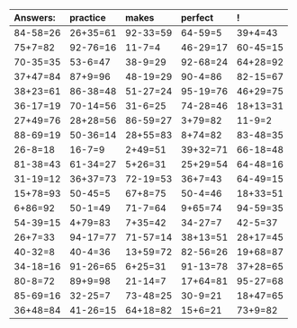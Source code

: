 | Answers: | practice | makes | perfect | ! |
| :--- | :--- | :--- | :--- | :--- |
| 84-58=26 | 26+35=61 | 92-33=59 | 64-59=5 | 39+4=43 | 
| 75+7=82 | 92-76=16 | 11-7=4 | 46-29=17 | 60-45=15 | 
| 70-35=35 | 53-6=47 | 38-9=29 | 92-68=24 | 64+28=92 | 
| 37+47=84 | 87+9=96 | 48-19=29 | 90-4=86 | 82-15=67 | 
| 38+23=61 | 86-38=48 | 51-27=24 | 95-19=76 | 46+29=75 | 
| 36-17=19 | 70-14=56 | 31-6=25 | 74-28=46 | 18+13=31 | 
| 27+49=76 | 28+28=56 | 86-59=27 | 3+79=82 | 11-9=2 | 
| 88-69=19 | 50-36=14 | 28+55=83 | 8+74=82 | 83-48=35 | 
| 26-8=18 | 16-7=9 | 2+49=51 | 39+32=71 | 66-18=48 | 
| 81-38=43 | 61-34=27 | 5+26=31 | 25+29=54 | 64-48=16 | 
| 31-19=12 | 36+37=73 | 72-19=53 | 36+7=43 | 64-49=15 | 
| 15+78=93 | 50-45=5 | 67+8=75 | 50-4=46 | 18+33=51 | 
| 6+86=92 | 50-1=49 | 71-7=64 | 9+65=74 | 94-59=35 | 
| 54-39=15 | 4+79=83 | 7+35=42 | 34-27=7 | 42-5=37 | 
| 26+7=33 | 94-17=77 | 71-57=14 | 38+13=51 | 28+17=45 | 
| 40-32=8 | 40-4=36 | 13+59=72 | 82-56=26 | 19+68=87 | 
| 34-18=16 | 91-26=65 | 6+25=31 | 91-13=78 | 37+28=65 | 
| 80-8=72 | 89+9=98 | 21-14=7 | 17+64=81 | 95-27=68 | 
| 85-69=16 | 32-25=7 | 73-48=25 | 30-9=21 | 18+47=65 | 
| 36+48=84 | 41-26=15 | 64+18=82 | 15+6=21 | 73+9=82 | 
